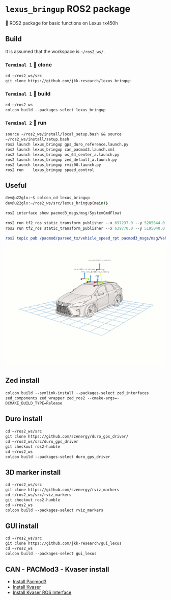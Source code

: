 # `lexus_bringup` ROS2 package
🚗 ROS2 package for basic functions on Lexus rx450h


## Build

It is assumed that the workspace is `~/ros2_ws/`.

### `Terminal 1` 🔴 clone

```
cd ~/ros2_ws/src
git clone https://github.com/jkk-research/lexus_bringup
```

### `Terminal 1` 🔴 build
```
cd ~/ros2_ws
colcon build --packages-select lexus_bringup
```

### `Terminal 2` 🔵 run
```
source ~/ros2_ws/install/local_setup.bash && source ~/ros2_ws/install/setup.bash
ros2 launch lexus_bringup gps_duro_reference.launch.py
ros2 launch lexus_bringup can_pacmod3.launch.xml
ros2 launch lexus_bringup os_64_center_a.launch.py 
ros2 launch lexus_bringup zed_default_a.launch.py 
ros2 launch lexus_bringup rviz00.launch.py 
ros2 run    lexus_bringup speed_control
```

## Useful
``` bash
dev@u22glx:~$ colcon_cd lexus_bringup
dev@u22glx:~/ros2_ws/src/lexus_bringup(main)$ 
```

``` c
ros2 interface show pacmod3_msgs/msg/SystemCmdFloat
```


``` c
ros2 run tf2_ros static_transform_publisher --x 697237.0 --y 5285644.0 --z 0.0 --qx 0.0 --qy 0.0 --qz 0.0 --qw 1.0 --frame-id map --child-frame-id map_gyor_0
ros2 run tf2_ros static_transform_publisher --x 639770.0 --y 5195040.0 --z 0.0 --qx 0.0 --qy 0.0 --qz 0.0 --qw 1.0 --frame-id map --child-frame-id map_zala_0
```

``` yaml
ros2 topic pub /pacmod/parsed_tx/vehicle_speed_rpt pacmod3_msgs/msg/VehicleSpeedRpt "{header: {stamp: {sec: 0, nanosec: 0}, frame_id: 'map'}, vehicle_speed: 0.1, vehicle_speed_valid: true}"
```


![](https://raw.githubusercontent.com/jkk-research/lexus_base/main/img/lexus3d01.gif)


## Zed install
```
colcon build --symlink-install --packages-select zed_interfaces zed_components zed_wrapper zed_ros2 --cmake-args=-DCMAKE_BUILD_TYPE=Release
```
## Duro install
```
cd ~/ros2_ws/src
git clone https://github.com/szenergy/duro_gps_driver/
cd ~/ros2_ws/src/duro_gps_driver
git checkout ros2-humble
cd ~/ros2_ws
colcon build --packages-select duro_gps_driver
```

## 3D marker install
```
cd ~/ros2_ws/src
git clone https://github.com/szenergy/rviz_markers
cd ~/ros2_ws/src/rviz_markers
git checkout ros2-humble
cd ~/ros2_ws
colcon build --packages-select rviz_markers
```
## GUI install 
```
cd ~/ros2_ws/src
git clone https://github.com/jkk-research/gui_lexus
cd ~/ros2_ws
colcon build --packages-select gui_lexus
```
## CAN - PACMod3 - Kvaser install

- [Install Pacmod3](https://github.com/astuff/pacmod3#installation)
- [Install Kvaser](https://www.kvaser.com/canlib-webhelp/section_install_linux.html)
- [Install Kvaser ROS Interface](https://github.com/astuff/kvaser_interface#installation)
